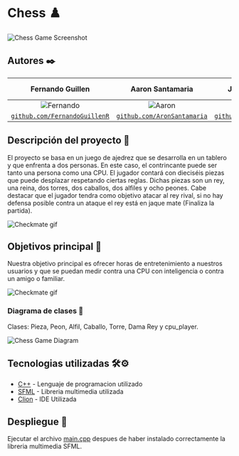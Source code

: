 # Chess ♟️

![Chess Game Screenshot](https://github.com/CS1103/proyecto-final-grupo_juego_ajedrez/blob/main/images/IMG1.PNG)

 
## Autores ✒️
| <a target="_blank">**Fernando Guillen**</a> | <a target="_blank">**Aaron Santamaria**</a> | <a target="_blank">**Julian Mujica**</a> |<a target="_blank">**Renzo Fernandez**</a> |
| :---: | :---:| :---:| :---:|
| ![Fernando](https://avatars.githubusercontent.com/u/66321787) | ![Aaron](https://avatars.githubusercontent.com/u/83294705?v=3&s=150) | ![Julian](https://avatars.githubusercontent.com/u/63757024?v=3&s=150) | ![Renzo](https://avatars2.githubusercontent.com/u/55298493) |
| <a href="https://github.com/FernandoGuillenR" target="_blank">`github.com/FernandoGuillenR`</a> | <a href="https://github.com/AronSantamaria" target="_blank">`github.com/AronSantamaria`</a> | <a href="https://github.com/julianmgm" target="_blank">`github.com/julianmgm`</a> |<a href="" target="_blank">`github.com/Renzo`</a> |
 
 
## Descripción del proyecto 💬

El proyecto se basa en un juego de ajedrez que se desarrolla en un tablero y que enfrenta a dos personas. En este caso, el contrincante puede ser tanto una persona como una CPU. El jugador contará con dieciséis piezas que puede desplazar respetando ciertas reglas. Dichas piezas son un rey, una reina, dos torres, dos caballos, dos alfiles y ocho peones. Cabe destacar que el jugador tendra como objetivo atacar al rey rival, si no hay defensa posible contra un ataque el rey está en jaque mate (Finaliza la partida).


![Checkmate gif](https://github.com/CS1103/proyecto-final-grupo_juego_ajedrez/blob/main/images/CheckMate.gif)

## Objetivos principal 📜
 
Nuestra objetivo principal es ofrecer horas de entretenimiento a nuestros usuarios y que se puedan medir contra una CPU con inteligencia o contra un amigo o familiar.

![Checkmate gif](https://github.com/CS1103/proyecto-final-grupo_juego_ajedrez/blob/main/images/cpu.gif)



### Diagrama de clases 🧩

Clases:
Pieza, Peon, Alfil, Caballo, Torre, Dama Rey y cpu_player.

![Chess Game Diagram](https://github.com/CS1103/proyecto-final-grupo_juego_ajedrez/blob/main/images/Diagrama.PNG)
 
## Tecnologias utilizadas 🛠️⚙️
 
* [C++](https://devdocs.io/cpp/) - Lenguaje de programacion utilizado
* [SFML](https://www.sfml-dev.org/index.php) - Libreria multimedia utilizada
* [Clion](https://www.jetbrains.com/es-es/clion/) - IDE Utilizada

 
 
## Despliegue 💨
 
Ejecutar el archivo [main.cpp](https://github.com/CS1103/proyecto-final-grupo_juego_ajedrez/blob/main/main.cpp) despues de haber instalado correctamente la libreria multimedia SFML.
 
 


